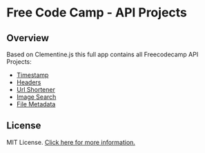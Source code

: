 # Free Code Camp - API Projects


## Overview

Based on Clementine.js this full app contains all Freecodecamp API Projects:

 - [Timestamp](https://fcc-api-projects-g-kanoufi.c9users.io/timestamp)
 - [Headers](https://fcc-api-projects-g-kanoufi.c9users.io/headers)
 - [Url Shortener](https://fcc-api-projects-g-kanoufi.c9users.io/shrt)
 - [Image Search](https://fcc-api-projects-g-kanoufi.c9users.io/imgsrc)
 - [File Metadata](https://fcc-api-projects-g-kanoufi.c9users.io/meta)

## License

MIT License. [Click here for more information.](LICENSE.md)
